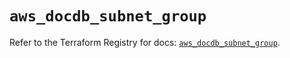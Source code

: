 # `aws_docdb_subnet_group`

Refer to the Terraform Registry for docs: [`aws_docdb_subnet_group`](https://registry.terraform.io/providers/hashicorp/aws/6.9.0/docs/resources/docdb_subnet_group).
